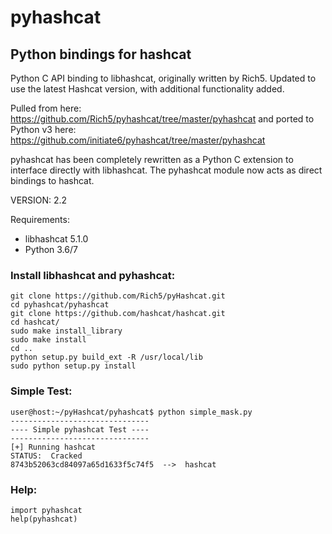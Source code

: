 # pyhashcat

Python bindings for hashcat
------
Python C API binding to libhashcat, originally written by Rich5. Updated to use the latest Hashcat version, with additional functionality added. 


Pulled from here: https://github.com/Rich5/pyhashcat/tree/master/pyhashcat
and ported to Python v3 here: https://github.com/initiate6/pyhashcat/tree/master/pyhashcat

pyhashcat has been completely rewritten as a Python C extension to interface directly with libhashcat. The pyhashcat module now acts as direct bindings to hashcat.

VERSION: 2.2


Requirements: 
* libhashcat 5.1.0
* Python 3.6/7

### Install libhashcat and pyhashcat:

```
git clone https://github.com/Rich5/pyHashcat.git
cd pyhashcat/pyhashcat
git clone https://github.com/hashcat/hashcat.git
cd hashcat/
sudo make install_library
sudo make install
cd ..
python setup.py build_ext -R /usr/local/lib
sudo python setup.py install
```

### Simple Test:

```
user@host:~/pyHashcat/pyhashcat$ python simple_mask.py
-------------------------------
---- Simple pyhashcat Test ----
-------------------------------
[+] Running hashcat
STATUS:  Cracked
8743b52063cd84097a65d1633f5c74f5  -->  hashcat
```

### Help:

```
import pyhashcat
help(pyhashcat)
```
